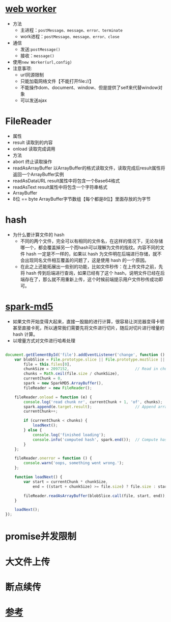 # [web worker](https://juejin.cn/post/6991140329931931656)
- 方法
  - 主进程：`postMessage、message、error、terminate`
  - work进程：`postMessage、message、error、close`
- 通信
  - 发送:`postMessage()`
  - 接收：`message()`
- 使用`new Worker(url,config)` 
- 注意事项:
  - url同源限制
  - 只能加载网络文件【不能打开file://】
  - 不能操作dom、document、window、但是提供了self来代替window对象
  - 可以发送ajax


# FileReader
- 属性
 - result 读取到的内容
 - onload 读取完成调用
- 方法
 - abort 终止读取操作
 - readAsArrayBuffer 以ArrayBuffer的格式读取文件，读取完成后result属性将返回一个ArrayBuffer实例
 - readAsDataURL  result属性中将包含一个Base64格式
 - readAsText   result属性中将包含一个字符串格式 
- ArrayBuffer
 - 8位 == byte ArrayBuffer字节数组【每个都是8位】里面存放的为字节
# hash
- 为什么要计算文件的 hash
  - 不同的两个文件，完全可以有相同的文件名，在这样的情况下，无论存储哪一个，都会覆盖掉另一个而hash可以理解为文件的指纹。内容不同的文件 hash 一定是不一样的，如果以 hash 为文件明在后端进行存储，就不会出现同名文件相互覆盖的问题了，这是使用 hash 的一个原因。
  - 在此之上还能拓展出一些别的功能，比如文件秒传：在上传文件之前，先将 hash 传到后端进行查询，如果已经有了这个 hash，说明文件已经在后端存在了，那么就不用重新上传，这个时候前端提示用户文件秒传成功即可。
# [spark-md5](https://www.npmjs.com/package/spark-md5)
- 如果文件开始变得大起来，直接一股脑的进行计算，很容易让浏览器变得卡顿甚至直接卡死，所以通常我们需要先将文件进行切片，随后对切片进行增量的 hash 计算。
- 以增量方式对文件进行哈希处理
```js

document.getElementById('file').addEventListener('change', function () {
    var blobSlice = File.prototype.slice || File.prototype.mozSlice || File.prototype.webkitSlice,
        file = this.files[0],
        chunkSize = 2097152,                             // Read in chunks of 2MB
        chunks = Math.ceil(file.size / chunkSize),
        currentChunk = 0,
        spark = new SparkMD5.ArrayBuffer(),
        fileReader = new FileReader();

    fileReader.onload = function (e) {
        console.log('read chunk nr', currentChunk + 1, 'of', chunks);
        spark.append(e.target.result);                   // Append array buffer
        currentChunk++;

        if (currentChunk < chunks) {
            loadNext();
        } else {
            console.log('finished loading');
            console.info('computed hash', spark.end());  // Compute hash
        }
    };

    fileReader.onerror = function () {
        console.warn('oops, something went wrong.');
    };

    function loadNext() {
        var start = currentChunk * chunkSize,
            end = ((start + chunkSize) >= file.size) ? file.size : start + chunkSize;

        fileReader.readAsArrayBuffer(blobSlice.call(file, start, end));
    }

    loadNext();
});
```

# promise并发限制

# 大文件上传

# 断点续传


# [参考](https://blog.51cto.com/u_15087089/2600231)